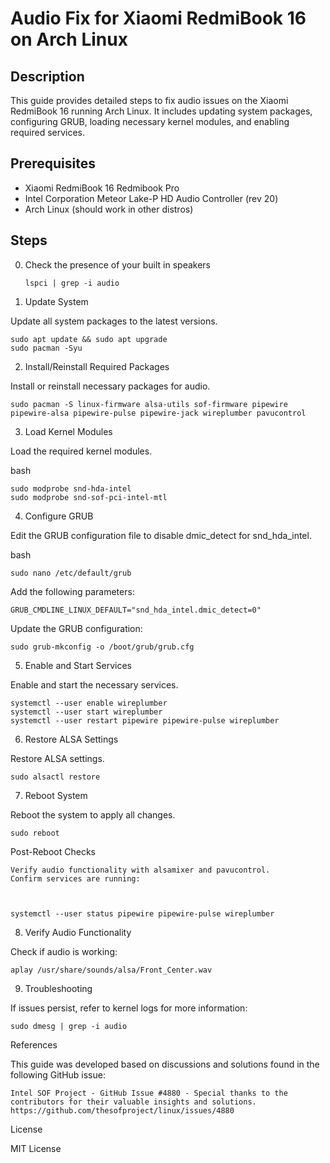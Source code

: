 # Audio Fix for Xiaomi RedmiBook 16 on Arch Linux

## Description
This guide provides detailed steps to fix audio issues on the Xiaomi RedmiBook 16 running Arch Linux. It includes updating system packages, configuring GRUB, loading necessary kernel modules, and enabling required services.

## Prerequisites
- Xiaomi RedmiBook 16 Redmibook Pro
- Intel Corporation Meteor Lake-P HD Audio Controller (rev 20)
- Arch Linux (should work in other distros)



## Steps

0. Check the presence of your built in speakers

       lspci | grep -i audio

2. Update System

Update all system packages to the latest versions.


    sudo apt update && sudo apt upgrade   
    sudo pacman -Syu

2. Install/Reinstall Required Packages

Install or reinstall necessary packages for audio.



    sudo pacman -S linux-firmware alsa-utils sof-firmware pipewire pipewire-alsa pipewire-pulse pipewire-jack wireplumber pavucontrol

3. Load Kernel Modules

Load the required kernel modules.

bash

    sudo modprobe snd-hda-intel
    sudo modprobe snd-sof-pci-intel-mtl

4. Configure GRUB

Edit the GRUB configuration file to disable dmic_detect for snd_hda_intel.

bash

    sudo nano /etc/default/grub

Add the following parameters:

    GRUB_CMDLINE_LINUX_DEFAULT="snd_hda_intel.dmic_detect=0"

Update the GRUB configuration:



    sudo grub-mkconfig -o /boot/grub/grub.cfg

5. Enable and Start Services

Enable and start the necessary services.


    
    systemctl --user enable wireplumber
    systemctl --user start wireplumber
    systemctl --user restart pipewire pipewire-pulse wireplumber

6. Restore ALSA Settings

Restore ALSA settings.



    sudo alsactl restore

7. Reboot System

Reboot the system to apply all changes.



    sudo reboot

Post-Reboot Checks

    Verify audio functionality with alsamixer and pavucontrol.
    Confirm services are running:

    

    systemctl --user status pipewire pipewire-pulse wireplumber

8. Verify Audio Functionality

Check if audio is working:



    aplay /usr/share/sounds/alsa/Front_Center.wav

9. Troubleshooting

If issues persist, refer to kernel logs for more information:



    sudo dmesg | grep -i audio


References

This guide was developed based on discussions and solutions found in the following GitHub issue:

    Intel SOF Project - GitHub Issue #4880 - Special thanks to the contributors for their valuable insights and solutions.
    https://github.com/thesofproject/linux/issues/4880
    

License

MIT License

